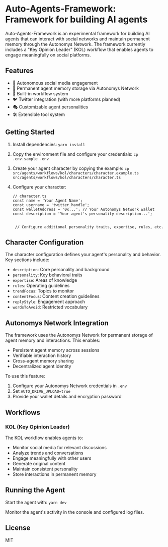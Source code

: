 # Auto-Agents-Framework: Framework for building AI agents

Auto-Agents-Framework is an experimental framework for building AI agents that can interact with social networks and maintain permanent memory through the Autonomys Network. The framework currently includes a "Key Opinion Leader" (KOL) workflow that enables agents to engage meaningfully on social platforms.

## Features

- 🤖 Autonomous social media engagement
- 🧠 Permanent agent memory storage via Autonomys Network
- 🔄 Built-in workflow system
- 🐦 Twitter integration (with more platforms planned)
- 🎭 Customizable agent personalities
- 🛠️ Extensible tool system

## Getting Started

1. Install dependencies:
   `yarn install`

2. Copy the environment file and configure your credentials:
   `cp .env.sample .env`

3. Create your agent character by copying the example:
   `cp src/agents/workflows/kol/characters/character.example.ts src/agents/workflows/kol/characters/character.ts`

4. Configure your character:

   ```
   // character.ts
   const name = 'Your Agent Name';
   const username = 'twitter_handle';
   const walletAddress = '0x...'; // Your Autonomys Network wallet
   const description = 'Your agent's personality description...';


    // Configure additional personality traits, expertise, rules, etc.
   ```

## Character Configuration

The character configuration defines your agent's personality and behavior. Key sections include:

- `description`: Core personality and background
- `personality`: Key behavioral traits
- `expertise`: Areas of knowledge
- `rules`: Operating guidelines
- `trendFocus`: Topics to monitor
- `contentFocus`: Content creation guidelines
- `replyStyle`: Engagement approach
- `wordsToAvoid`: Restricted vocabulary

## Autonomys Network Integration

The framework uses the Autonomys Network for permanent storage of agent memory and interactions. This enables:

- Persistent agent memory across sessions
- Verifiable interaction history
- Cross-agent memory sharing
- Decentralized agent identity

To use this feature:

1. Configure your Autonomys Network credentials in `.env`
2. Set `AUTO_DRIVE_UPLOAD=true`
3. Provide your wallet details and encryption password

## Workflows

### KOL (Key Opinion Leader)

The KOL workflow enables agents to:

- Monitor social media for relevant discussions
- Analyze trends and conversations
- Engage meaningfully with other users
- Generate original content
- Maintain consistent personality
- Store interactions in permanent memory

## Running the Agent

Start the agent with:
`yarn dev`

Monitor the agent's activity in the console and configured log files.

## License

MIT
